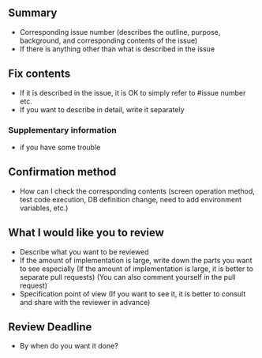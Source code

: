 ## Summary
- Corresponding issue number (describes the outline, purpose, background, and corresponding contents of the issue)
- If there is anything other than what is described in the issue
## Fix contents
- If it is described in the issue, it is OK to simply refer to #issue number etc.
- If you want to describe in detail, write it separately
### Supplementary information
- if you have some trouble
## Confirmation method
- How can I check the corresponding contents (screen operation method, test code execution, DB definition change, need to add environment variables, etc.)
## What I would like you to review
- Describe what you want to be reviewed
- If the amount of implementation is large, write down the parts you want to see especially (If the amount of implementation is large, it is better to separate pull requests)
(You can also comment yourself in the pull request)
- Specification point of view
(If you want to see it, it is better to consult and share with the reviewer in advance)
## Review Deadline
- By when do you want it done?
